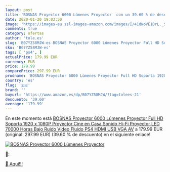 ```yaml
---
layout: post
title: 'BOSNAS Proyector 6000 Lúmenes Proyector  con un 39.60 % de descuento'
date: 2020-01-20 19:03:50
image: 'https://images-eu.ssl-images-amazon.com/images/I/41dNoVE1DrL._SL400_.jpg'
comments: true
category: ofertas
author: 'tole.es'
slug: 'B07YZ58MJW-es BOSNAS Proyector 6000 Lúmenes Proyector Full HD Soporta...'
sku: 'B07YZ58MJW-es'
tags: [ 'ps4', ]
actualPrice: 179.99 EUR
currency: EUR
price: 179.99
comparePrice: 297.99 EUR
prodname: 'BOSNAS Proyector 6000 Lúmenes Proyector Full HD Soporta 1920 x 1080P Proyector Cine en Casa Sonido Hi-Fi Proyector LED 70000 Horas Bajo Ruido Video Fluido PS4 HDMI USB VGA AV'
country: 'es'
flag: '🇪🇸'
brand: ''
buyurl: 'https://www.amazon.es/dp/B07YZ58MJW/?tag=tolees-21'
descuento: '39.60'
average: '179.99'
---
```


En este momento está [BOSNAS Proyector 6000 Lúmenes Proyector Full HD Soporta 1920 x 1080P Proyector Cine en Casa Sonido Hi-Fi Proyector LED 70000 Horas Bajo Ruido Video Fluido PS4 HDMI USB VGA AV](https://www.amazon.es/dp/B07YZ58MJW/?tag=tolees-21) a 179.99 EUR (original: 297.99 EUR) (39.60 %  de descuento) en el siguiente enlace!

[![BOSNAS Proyector 6000 Lúmenes Proyector ](https://images-eu.ssl-images-amazon.com/images/I/41dNoVE1DrL._SL400_.jpg)](https://www.amazon.es/dp/B07YZ58MJW/?tag=tolees-21)

🔎:


[🛒 Aquí!!!](https://www.amazon.es/dp/B07YZ58MJW/?tag=tolees-21)
